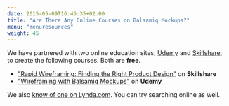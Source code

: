 ```yaml
---
date: 2015-05-09T16:46:35+02:00
title: "Are There Any Online Courses on Balsamiq Mockups?"
menu: "menuresources"
weight: 45
---
```


We have partnered with two online education sites, [Udemy](//udemy.com) and [Skillshare](//skillshare.com), to create the following courses. Both are **free**.


* ["Rapid Wireframing: Finding the Right Product Design"](https://www.skillshare.com/classes/design/Rapid-Wireframing-Finding-the-Right-Product-Design/1947996659) on **Skillshare**
* ["Wireframing with Balsamiq Mockups"](https://www.udemy.com/wireframing-with-balsamiq-mockups/) on **Udemy**

We also [know of one on Lynda.com](http://www.lynda.com/Balsamiq-Mockups-tutorials/UX-Design-Tools-Balsamiq-Mockups/172857-2.html). You can try searching online as well.